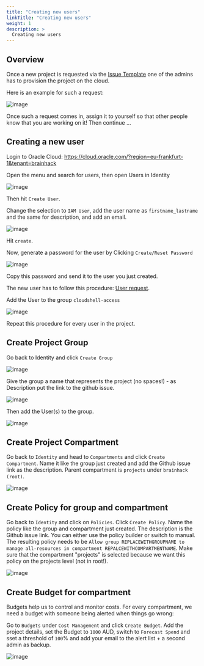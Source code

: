 ```yaml
---
title: "Creating new users"
linkTitle: "Creating new users"
weight: 1
description: >
  Creating new users
---
```


## Overview

Once a new project is requested via the
[Issue Template](https://github.com/brainhackorg/brainhack_cloud/issues/new?assignees=&labels=resource_request&template=request-resource-access.yml)
one of the admins has to provision the project on the cloud.

Here is an example for such a request:

![image](https://user-images.githubusercontent.com/4021595/157339176-d222994f-7d25-484c-99bb-67b354ab1e5a.png)

Once such a request comes in, assign it to yourself so that other people know that you are working on it! Then continue ...

## Creating a new user

Login to Oracle Cloud:
https://cloud.oracle.com/?region=eu-frankfurt-1&tenant=brainhack

Open the menu and search for users, then open Users in Identity

![image](https://user-images.githubusercontent.com/4021595/157339416-1c6f3dcd-3d78-4613-81f1-a955badc3d28.png)

Then hit `Create User`.

Change the selection to `IAM User`, add the user name as `firstname_lastname`
and the same for description, and add an email.

![image](https://user-images.githubusercontent.com/4021595/157339931-96380614-7e14-434d-a9d6-9821c7aa2463.png)

Hit `create`.

Now, generate a password for the user by Clicking `Create/Reset Password`

![image](https://user-images.githubusercontent.com/4021595/157340057-14baf64d-4737-4dae-ad6a-c31694eac9ab.png)

Copy this password and send it to the user you just created.

The new user has to follow this procedure: [User request](./../../docs/request).

Add the User to the group `cloudshell-access`

![image](https://user-images.githubusercontent.com/4021595/157342248-9a63cdf0-c630-42b9-9222-c45e54916a38.png)

Repeat this procedure for every user in the project.

## Create Project Group

Go back to Identity and click `Create Group`

![image](https://user-images.githubusercontent.com/4021595/157341864-5582074f-fa90-48f2-a2a5-deebb1a241dc.png)

Give the group a name that represents the project (no spaces!) - as Description
put the link to the github issue.

![image](https://user-images.githubusercontent.com/4021595/157342047-92280e16-9518-4d04-a3be-796073d16c01.png)

Then add the User(s) to the group.

![image](https://user-images.githubusercontent.com/4021595/157342170-192e1e82-c1f7-46ed-a0f9-ec59bbe8de8e.png)

## Create Project Compartment

Go back to `Identity` and head to `Compartments` and click `Create Compartment`.
Name it like the group just created and add the Github issue link as
the description. Parent compartment is `projects` under `brainhack (root)`.

![image](https://user-images.githubusercontent.com/4021595/157600826-7056e58c-f4a6-4d12-b66f-13b6007b7095.png)


## Create Policy for group and compartment

Go back to `Identity` and click on `Policies`. Click `Create Policy`. Name the
policy like the group and compartment just created. The description is the Github
issue link. You can either use the policy builder or switch to manual. The
resulting policy needs to be
`Allow group REPLACEWITHGROUPNAME to manage all-resources in compartment REPALCEWITHCOMPARTMENTNAME`. Make sure that the compartment "projects" is selected because we want this policy on the projects level (not in root!).

![image](https://user-images.githubusercontent.com/4021595/157776607-e88b38db-cae2-4593-8785-50c34e39e479.png)

## Create Budget for compartment

Budgets help us to control and monitor costs. For every compartment, we need a
budget with someone being alerted when things go wrong:

Go to `Budgets` under `Cost Management` and click `Create Budget`. Add the
project details, set the Budget to `1000` AUD, switch to `Forecast Spend` and sset a threshold of `100`% and add your email to the alert list + a second admin as backup.

![image](https://user-images.githubusercontent.com/4021595/157601668-ee7281f3-8f49-4db9-b20b-deca29e03c19.png)


